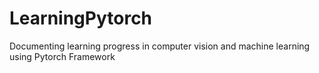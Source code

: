 # LearningPytorch
Documenting learning progress in computer vision and machine learning using Pytorch Framework
